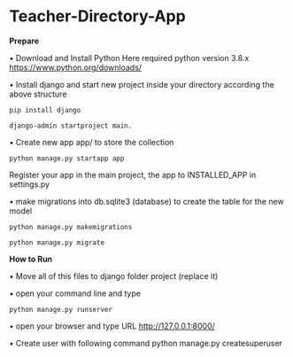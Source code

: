 # Teacher-Directory-App

**Prepare**

•	Download and Install Python Here required python version 3.8.x https://www.python.org/downloads/

•	Install django and start new project inside your directory according the above structure

   	pip install django

   	django-admin startproject main.

•	Create new app app/ to store the collection

   	python manage.py startapp app

 Register your app in the main project, the app to INSTALLED_APP in settings.py
 
•	 make migrations into db.sqlite3 (database) to create the table for the new model

	python manage.py makemigrations

   	python manage.py migrate

**How to Run**

•	Move all of this files to django folder project (replace it)

•	open your command line and type 
	
	python manage.py runserver

•	open your browser and type URL http://127.0.0.1:8000/

•	Create user with following command
	python manage.py createsuperuser


